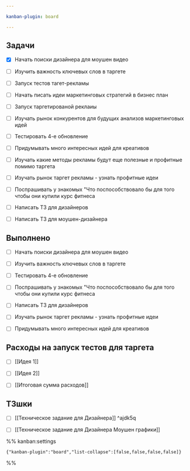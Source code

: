```yaml
---

kanban-plugin: board

---
```


## Задачи

- [x] Начать поиски дизайнера для моушен видео
- [ ] Изучить важность ключевых слов в таргете
- [ ] Запуск тестов тагет-рекламы
- [ ] Начать писать идеи маркетинговых стратегий в бизнес план
- [ ] Запуск таргетированой реклаиы
- [ ] Изучать рынок конкурентов  для будущих анализов маркетинговых идей
- [ ] Тестировать 4-е обновление
- [ ] Придумывать много интересных идей для креативов
- [ ] Изучать какие методы рекламы будут еще полезные и профитные помимо таргета
- [ ] Изучать рынок таргет рекламы - узнать профитные идеи
- [ ] Поспрашивать у знакомых "Что поспособствовало бы для того чтобы они купили курс фитнеса
- [ ] Написать ТЗ для дизайнеров
- [ ] Написать ТЗ для моушен-дизайнера


## Выполнено

- [ ] Начать поиски дизайнера для моушен видео
- [ ] Изучить важность ключевых слов в таргете
- [ ] Тестировать 4-е обновление
- [ ] Поспрашивать у знакомых "Что поспособствовало бы для того чтобы они купили курс фитнеса
- [ ] Написать ТЗ для дизайнеров
- [ ] Изучать рынок таргет рекламы - узнать профитные идеи
- [ ] Придумывать много интересных идей для креативов


## Расходы на запуск тестов для таргета

- [ ] [[Идея 1]]
- [ ] [[Идея 2]]
- [ ] [[Итоговая сумма расходов]]


## ТЗшки

- [ ] [[Техническое задание для Дизайнера]] ^ajdk5q
- [ ] [[Техническое задание для Дизайнера Моушен графики]]




%% kanban:settings
```
{"kanban-plugin":"board","list-collapse":[false,false,false,false]}
```
%%